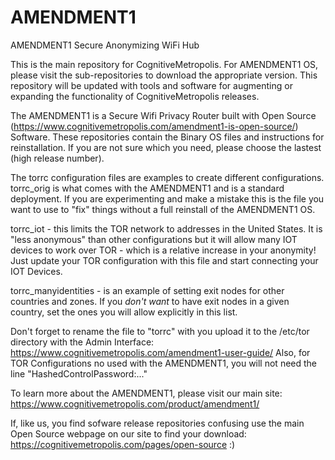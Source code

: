 # AMENDMENT1
AMENDMENT1 Secure Anonymizing WiFi Hub

This is the main repository for CognitiveMetropolis. For AMENDMENT1 OS, please visit the sub-repositories to download the appropriate version. This repository will be updated with tools and software for augmenting or expanding the functionality of  CognitiveMetropolis releases. 

The AMENDMENT1 is a Secure Wifi Privacy Router built with Open Source (https://www.cognitivemetropolis.com/amendment1-is-open-source/) Software.  These repositories contain the Binary OS files and instructions for reinstallation. If you are not sure which you need, please choose the lastest (high release number). 

The torrc configuration files are examples to create different configurations. torrc_orig is what comes with the AMENDMENT1 and is a standard deployment. If you are experimenting and make a mistake this is the file you want to use to "fix" things without a full reinstall of the AMENDMENT1 OS.

torrc_iot - this limits the TOR network to addresses in the United States. It is "less anonymous" than other configurations but it will allow many IOT devices to work over TOR - which is a relative increase in your anonymity! Just update your TOR configuration with this file and start connecting your IOT Devices.

torrc_manyidentities - is an example of setting exit nodes for other countries and zones. If you *don't want* to have exit nodes in a given country, set the ones you will allow explicitly in this list. 

Don't forget to rename the file to "torrc" with you upload it to the /etc/tor directory with the Admin Interface: https://www.cognitivemetropolis.com/amendment1-user-guide/  Also, for TOR Configurations no used with the AMENDMENT1, you will not need the line "HashedControlPassword:..."

To learn more about the AMENDMENT1, please visit our main site: https://www.cognitivemetropolis.com/product/amendment1/

If, like us, you find sofware release repositories confusing use the main Open Source webpage on our site to find your download: https://cognitivemetropolis.com/pages/open-source :)
